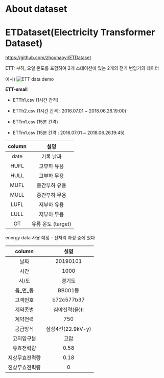 # About dataset

# ETDataset(Electricity Transformer Dataset)
https://github.com/zhouhaoyi/ETDataset

ETT: 부하, 오일 온도를 포함하여 2개 스테이션에 있는 2개의 전기 변압기의 데이터

예시)
![ETT data demo](https://github.com/qor6/NeuralNetwork_donga/assets/87318054/07702354-05c7-4955-967b-47240564e0bc)

**ETT-small**
- ETTh1.csv (1시간 간격)

- ETTh2.csv (1시간 간격 : 2016.07.01 ~ 2018.06.26.19:00)

- ETTm1.csv (15분 간격)

- ETTm1.csv (15분 간격  : 2016.07.01 ~ 2018.06.26.19:45)


|column|설명|
|:---:|:---:|
| date | 기록 날짜 |
| HUFL | 고부하 유용 |
| HULL | 고부하 무용 |
| MUFL | 중간부하 유용 |
| MULL | 중간부하 무용 |
| LUFL | 저부하 유용 |
| LULL | 저부하 무용 |
| OT | 유류 온도 (target) |


energy data 사용 예정 - 전처리 과정 중에 있다

|column|설명|
|:---:|:---:|
| 날짜 | 20190101 | 2019년 1월 1일 |
| 시간 | 1000 | 10시 |
| 시/도 | 경기도 | 과천시 |
| 읍_면_동 | BB001동 | 자세한 주소는 공개하기 힘듬 |
| 고객번호 | b72c577b37 |
| 계약종별 | 심야전력(을)II | 계약종별마다 있다 | 
| 계약전력 | 750 | 계약된 전력량 |
| 공급방식 | 삼상4선(22.9kV-y) | 공급 방식을 저의 내림 |
| 고저압구분 | 고압 |
| 유효전력량 | 0.58 | 사용가능한 전력량 | 
| 지상무효전력량 | 0.18 |  |
| 진상무효전력량| 0 |  |


